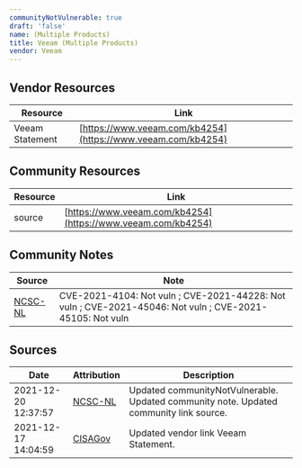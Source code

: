 ```yaml
---
communityNotVulnerable: true
draft: 'false'
name: (Multiple Products)
title: Veeam (Multiple Products)
vendor: Veeam
---
```


## Vendor Resources
| Resource | Link |
| --- | --- |
| Veeam Statement | [https://www.veeam.com/kb4254](https://www.veeam.com/kb4254) |

## Community Resources
| Resource | Link |
| --- | --- |
| source | [https://www.veeam.com/kb4254](https://www.veeam.com/kb4254) |

## Community Notes
| Source | Note |
| --- | --- |
| [NCSC-NL](https://github.com/NCSC-NL/log4shell/blob/main/software/README.md) | CVE-2021-4104: Not vuln ; CVE-2021-44228: Not vuln ; CVE-2021-45046: Not vuln ; CVE-2021-45105: Not vuln </ul> |

## Sources
| Date | Attribution | Description |
| --- | --- | --- |
| 2021-12-20 12:37:57 | [NCSC-NL](https://github.com/NCSC-NL/log4shell/blob/main/software/README.md) | Updated communityNotVulnerable. Updated community note. Updated community link source.  |
| 2021-12-17 14:04:59 | [CISAGov](https://raw.githubusercontent.com/cisagov/log4j-affected-db/develop/README.md) | Updated vendor link Veeam Statement.  |
